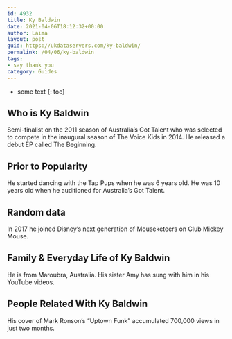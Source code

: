 ```yaml
---
id: 4932
title: Ky Baldwin
date: 2021-04-06T18:12:32+00:00
author: Laima
layout: post
guid: https://ukdataservers.com/ky-baldwin/
permalink: /04/06/ky-baldwin
tags:
- say thank you
category: Guides
---
```


* some text
{: toc}


## Who is Ky Baldwin
                  
                  
                  
Semi-finalist on the 2011 season of Australia&#8217;s Got Talent who was selected to compete in the inaugural season of The Voice Kids in 2014. He released a debut EP called The Beginning. 
                  
              
            
              
            
                
                
                
## Prior to Popularity
                  
                  
                  
He started dancing with the Tap Pups when he was 6 years old. He was 10 years old when he auditioned for Australia&#8217;s Got Talent. 
                  
              
            
              
            
                
                
                
## Random data
                  
                  
                  
In 2017 he joined Disney&#8217;s next generation of Mouseketeers on Club Mickey Mouse. 
                  
              
            
              
            
                
                
                
## Family & Everyday Life of Ky Baldwin
                  
                  
                  
He is from Maroubra, Australia. His sister Amy has sung with him in his YouTube videos. 
                  
              
            
              
            
                
                
                
## People Related With Ky Baldwin
                  
                  
                  
His cover of Mark Ronson&#8217;s &#8220;Uptown Funk&#8221; accumulated 700,000 views in just two months. 
                  
              
            
              
            
                
              
            
              
              
            
            
              
            
          
          
          